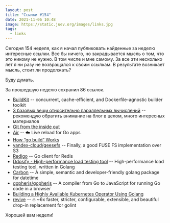 ```yaml
---
layout: post
title: "Ссылки #154"
date: 2021-11-06 10:48
image: https://static.juev.org/images/links.jpg
tags:
  - links
---
```

Сегодня 154 неделя, как я начал публиковать найденные за неделю интересные ссылки. Все бы ничего, но закрадывается мысль о том, что это никому не нужно. В том числе и мне самому. За все эти несколько лет я ни разу не возвращался к своим ссылкам. В результате возникает мысль, стоит ли продолжать?

Буду думать.

За прошедшую неделю сохранил 86 ссылок.

* [BuildKit](https://github.com/moby/buildkit) -- concurrent, cache-efficient, and Dockerfile-agnostic builder toolkit
* [3 базовых вещи относительно параллельных вычислений](https://www.1024cores.net/home/in-russian/3-bazovyh-vesi-otnositelno-parallelnyh-vycislenij) -- рекомендую обратить внимание на блог в целом, много интересных материалов
* [Git from the inside out](https://maryrosecook.com/blog/post/git-from-the-inside-out)
* [Air](https://github.com/cosmtrek/air) -- ☁️ Live reload for Go apps
* [How “go build” Works](https://maori.geek.nz/how-go-build-works-750bb2ba6d8e)
* [yandex-cloud/geesefs](https://github.com/yandex-cloud/geesefs) -- Finally, a good FUSE FS implementation over S3
* [Redigo](https://github.com/gomodule/redigo) -- Go client for Redis
* [Ddosify - High-performance load testing tool](https://github.com/ddosify/ddosify) -- High-performance load testing tool, written in Golang
* [Carbon](https://github.com/golang-module/carbon) -- A simple, semantic and developer-friendly golang package for datetime
* [gopherjs/gopherjs](https://github.com/gopherjs/gopherjs) -- A compiler from Go to JavaScript for running Go code in a browser
* [Building a Highly Available Kubernetes Operator Using Golang](https://betterprogramming.pub/building-a-highly-available-kubernetes-operator-using-golang-fe4a44c395c2)
* [revive](https://github.com/mgechev/revive) -- 🔥 ~6x faster, stricter, configurable, extensible, and beautiful drop-in replacement for golint

Хорошей вам недели!
